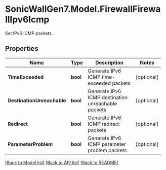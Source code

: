 # SonicWallGen7.Model.FirewallFirewallIpv6Icmp
Set IPv6 ICMP packets.

## Properties

Name | Type | Description | Notes
------------ | ------------- | ------------- | -------------
**TimeExceeded** | **bool** | Generate IPv6 ICMP time-exceeded packets | [optional] 
**DestinationUnreachable** | **bool** | Generate IPv6 ICMP destination unreachable packets | [optional] 
**Redirect** | **bool** | Generate IPv6 ICMP redirect packets | [optional] 
**ParameterProblem** | **bool** | Generate IPv6 ICMP parameter problem packets | [optional] 

[[Back to Model list]](../README.md#documentation-for-models) [[Back to API list]](../README.md#documentation-for-api-endpoints) [[Back to README]](../README.md)

